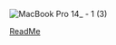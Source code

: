 ![MacBook Pro 14_ - 1 (3)](https://github.com/user-attachments/assets/7386e13f-64d5-48bd-9be9-e3766163054f)


[ReadMe](https://docs.google.com/spreadsheets/d/15h0dMYLO_eri-fjLs9Wv-C8D6N5s2rdxNt0r-GKVGv4/pubhtml)
